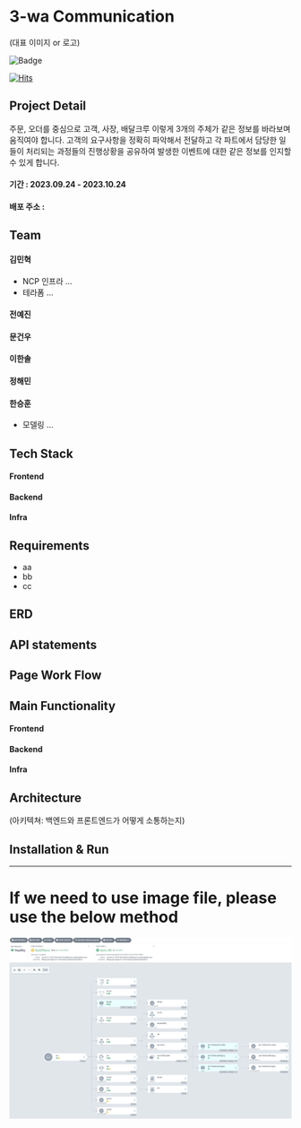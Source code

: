 # 3-wa Communication

(대표 이미지 or 로고)

![Badge](https://img.shields.io/badge/version-1.1.1-orange.svg)

[![Hits](https://hits.seeyoufarm.com/api/count/incr/badge.svg?url=https%3A%2F%2Fgithub.com%2Flikelion-backend-6th%2Fdelivery_app&count_bg=%2379C83D&title_bg=%23555555&icon=&icon_color=%23E7E7E7&title=hits&edge_flat=false)](https://hits.seeyoufarm.com)

## Project Detail

주문, 오더를 중심으로 고객, 사장, 배달크루 이렇게 3개의 주체가 같은 정보를 바라보며 움직여야 합니다. 고객의 요구사항을 정확히 파악해서 전달하고 각 파트에서 담당한 일들이 처리되는 과정들의 진행상황을 공유하여 발생한 이벤트에 대한 같은 정보를 인지할 수 있게 합니다.

#### 기간 : 2023.09.24 - 2023.10.24

#### 배포 주소 :

## Team

#### 김민혁

- NCP 인프라 ...
- 테라폼 ...

#### 전예진

#### 문건우

#### 이한솔

#### 정해민

#### 한승훈

- 모델링 ...

## Tech Stack

#### Frontend

#### Backend

#### Infra

## Requirements

- aa
- bb
- cc

## ERD

## API statements

## Page Work Flow

## Main Functionality

#### Frontend

#### Backend

#### Infra

## Architecture

(아키텍쳐: 백엔드와 프론트엔드가 어떻게 소통하는지)

## Installation & Run

---

# If we need to use image file, please use the below method

<img src="static/images/argocdmornitoring.png" >
